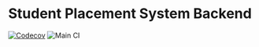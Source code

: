 # Student Placement System Backend

[![Codecov](https://codecov.io/gh/Wits-SD3-404-Effort-not-Found/SPS-Backend/branch/main/graph/badge.svg?token=5Q9C5797UU)](https://codecov.io/gh/Wits-SD3-404-Effort-not-Found/SPS-Backend)
![Main CI](https://github.com/Wits-SD3-404-Effort-not-Found/SPS-Backend/actions/workflows/main.yml/badge.svg)
